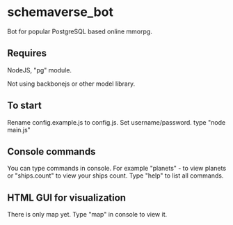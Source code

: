 schemaverse_bot
===============

Bot for popular PostgreSQL based online mmorpg.

Requires
--------

NodeJS, "pg" module.

Not using backbonejs or other model library.

To start
--------

Rename config.example.js to config.js.
Set username/password.
type "node main.js"

Console commands
----------------

You can type commands in console. For example "planets" - to view planets or "ships.count" to view your ships count.
Type "help" to list all commands.

HTML GUI for visualization
--------------------------

There is only map yet. Type "map" in console to view it.